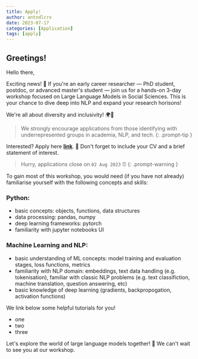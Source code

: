 ```yaml
---
title: Apply!
author: antndlcrx
date: 2023-07-17
categories: [Application]
tags: [apply]
---
```



## Greetings!

Hello there,

Exciting news! 👀 If you're an early career researcher — PhD student, postdoc, or advanced master's student — join us for a hands-on 3-day workshop focused on Large Language Models in Social Sciences. This is your chance to dive deep into NLP and expand your research horisons!

We're all about diversity and inclusivity! 🌍🤝 

> We strongly encourage applications from those identifying with underrepresented groups in academia, NLP, and tech.
{: .prompt-tip }


Interested? Apply here [**link**](https://docs.google.com/forms/d/e/1FAIpQLSfNVBvVsAbREPF_D8PBRZQoeSwIEgTX9sLaOMAD3GPH_OBm0Q/viewform). 💼 Don't forget to include your CV and a brief statement of interest.  
> Hurry, applications close on `02 Aug 2023` ⏰
{: .prompt-warning }


To gain most of this workshop, you would need (if you have not already) familiarise yourself with the following concepts and skills: 


### Python:
- basic concepts: objects, functions, data structures
- data processing: pandas, numpy
- deep learning frameworks: pytorch
- familiarity with jupyter notebooks UI

### Machine Learning and NLP:
- basic understanding of ML concepts: model training and evaluation stages, loss functions, metrics
- familiarity with NLP domain: embeddings, text data handling (e.g. tokenisation), familiar with classic NLP problems (e.g. text classifiction, machine translation, question answering, etc)
- basic knowledge of deep learning (gradients, backpropogation, activation functions)

We link below some helpful tutorials for you! 
- one
- two
- three



Let's explore the world of large language models together! 🎉 We can't wait to see you at our workshop.

